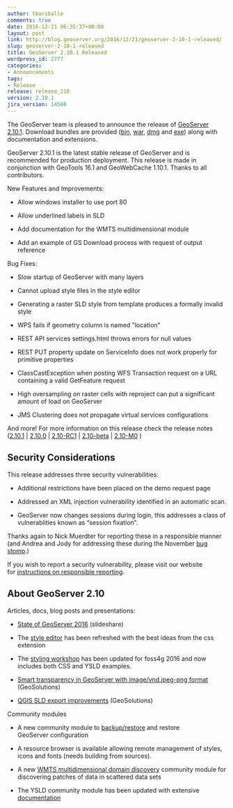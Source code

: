 ```yaml
---
author: tbarsballe
comments: true
date: 2016-12-21 06:35:37+00:00
layout: post
link: http://blog.geoserver.org/2016/12/21/geoserver-2-10-1-released/
slug: geoserver-2-10-1-released
title: GeoServer 2.10.1 Released
wordpress_id: 2777
categories:
- Announcements
tags:
- Release
release: release_210
version: 2.10.1
jira_version: 14500
---
```


The GeoServer team is pleased to announce the release of [GeoServer 2.10.1](http://geoserver.org/release/2.10.1/). Download bundles are provided ([bin](https://sourceforge.net/projects/geoserver/files/GeoServer/2.10.1/geoserver-2.10.1-bin.zip/download), [war](https://sourceforge.net/projects/geoserver/files/GeoServer/2.10.1/geoserver-2.10.1-war.zip/download), [dmg](https://sourceforge.net/projects/geoserver/files/GeoServer/2.10.1/geoserver-2.10.1.dmg/download) and [exe](https://sourceforge.net/projects/geoserver/files/GeoServer/2.10.1/geoserver-2.10.1.exe/download)) along with documentation and extensions.

GeoServer 2.10.1 is the latest stable release of GeoServer and is recommended for production deployment. This release is made in conjunction with GeoTools 16.1 and GeoWebCache 1.10.1. Thanks to all contributors.

New Features and Improvements:



 	
  * Allow windows installer to use port 80

 	
  * Allow underlined labels in SLD

 	
  * Add documentation for the WMTS multidimensional module

 	
  * Add an example of GS Download process with request of output reference


Bug Fixes:

 	
  * Slow startup of GeoServer with many layers

 	
  * Cannot upload style files in the style editor

 	
  * Generating a raster SLD style from template produces a formally invalid style

 	
  * WPS fails if geometry column is named "location"

 	
  * REST API services settings.html throws errors for null values

 	
  * REST PUT property update on ServiceInfo does not work properly for primitive properties

 	
  * ClassCastException when posting WFS Transaction request on a URL containing a valid GetFeature request

 	
  * High oversampling on raster cells with reproject can put a significant amount of load on GeoServer

 	
  * JMS Clustering does not propagate virtual services configurations


And more! For more information on this release check the release notes ([2.10.1](https://osgeo-org.atlassian.net/secure/ReleaseNote.jspa?projectId=10000&version=14500) | [2.10.0](https://osgeo-org.atlassian.net/secure/ReleaseNote.jspa?version=14401&styleName=&projectId=10000) | [2.10-RC1](https://osgeo-org.atlassian.net/secure/ReleaseNote.jspa?projectId=10000&version=14202) | [2.10-beta](https://osgeo-org.atlassian.net/secure/ReleaseNote.jspa?version=13902&styleName=&projectId=10000&Create=Create&atl_token=BMGO-EVM2-SZYH-VJUH%7C7713dff34af1113724212b6eff4284d334e99cc9%7Clin) | [2.10-M0](https://osgeo-org.atlassian.net/secure/ReleaseNote.jspa?version=13102&styleName=&projectId=10000&Create=Create&atl_token=BMGO-EVM2-SZYH-VJUH%7C7713dff34af1113724212b6eff4284d334e99cc9%7Clin) )


## Security Considerations


This release addresses three security vulnerabilities:



 	
  * Additional restrictions have been placed on the demo request page

 	
  * Addressed an XML injection vulnerability identified in an automatic scan.

 	
  * GeoServer now changes sessions during login, this addresses a class of vulnerablities known as “session fixation”.


Thanks again to Nick Muerdter for reporting these in a responsible manner (and Andrea and Jody for addressing these during the November [bug stomp](http://blog.geoserver.org/2016/11/09/bug-stomp/).)

If you wish to report a security vulnerability, please visit our website for [instructions on responsible reporting](http://geoserver.org/issues/).


## About GeoServer 2.10


Articles, docs, blog posts and presentations:



 	
  * [State of GeoServer 2016](http://www.slideshare.net/jgarnett/state-of-geoserver) (slideshare)

 	
  * The [style editor](http://docs.geoserver.org/latest/en/user/styling/webadmin/index.html#style-editor) has been refreshed with the best ideas from the css extension

 	
  * The [styling workshop](http://docs.geoserver.org/latest/en/user/styling/workshop/index.html) has been updated for foss4g 2016 and now includes both CSS and YSLD examples.

 	
  * [Smart transparency in GeoServer with image/vnd.jpeg-png format](http://www.geo-solutions.it/blog/geoserver-smart-transparency/) (GeoSolutions)

 	
  * [QGIS SLD export improvements](http://www.geo-solutions.it/blog/qgis-sld-export/) (GeoSolutions)


Community modules

 	
  * A new community module to [backup/restore](http://docs.geoserver.org/latest/en/user/community/backuprestore/index.html) and restore GeoServer configuration

 	
  * A resource browser is available allowing remote management of styles, icons and fonts (needs building from sources).

 	
  * A new [WMTS multidimensional domain discovery](http://demo.geo-solutions.it/share/wmts-multidim/wmts_multidim_geosolutions.html) community module for discovering patches of data in scattered data sets

 	
  * The YSLD community module has been updated with extensive [documentation](http://docs.geoserver.org/latest/en/user/styling/ysld/index.html)


